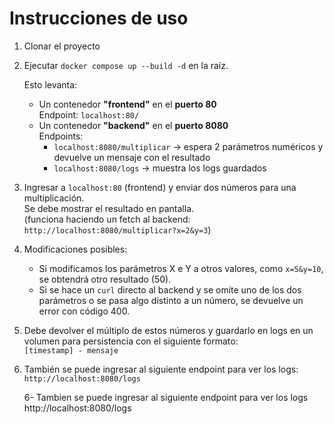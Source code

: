 # Instrucciones de uso

1. Clonar el proyecto

2. Ejecutar `docker compose up --build -d` en la raíz.

   Esto levanta:
   - Un contenedor **"frontend"** en el **puerto 80**  
     Endpoint: `localhost:80/`
   - Un contenedor **"backend"** en el **puerto 8080**  
     Endpoints:
     - `localhost:8080/multiplicar` → espera 2 parámetros numéricos y devuelve un mensaje con el resultado  
     - `localhost:8080/logs` → muestra los logs guardados

3. Ingresar a `localhost:80` (frontend) y enviar dos números para una multiplicación.  
   Se debe mostrar el resultado en pantalla.  
   (funciona haciendo un fetch al backend: `http://localhost:8080/multiplicar?x=2&y=3`)

4. Modificaciones posibles:
   - Si modificamos los parámetros X e Y a otros valores, como `x=5&y=10`, se obtendrá otro resultado (50).
   - Si se hace un `curl` directo al backend y se omite uno de los dos parámetros o se pasa algo distinto a un número, se devuelve un error con código 400.

5. Debe devolver el múltiplo de estos números y guardarlo en logs en un volumen para persistencia con el siguiente formato:  
   `[timestamp] - mensaje`

6. También se puede ingresar al siguiente endpoint para ver los logs:  
   `http://localhost:8080/logs`

    6- Tambien se puede ingresar al siguiente endpoint para ver los logs
       http://localhost:8080/logs
